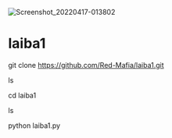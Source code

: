 ![Screenshot_20220417-013802](https://user-images.githubusercontent.com/99500367/163692835-0889971b-0236-4e16-9b76-2a6b4b172f18.png)
# laiba1

git clone https://github.com/Red-Mafia/laiba1.git

ls

cd laiba1

ls

python laiba1.py
